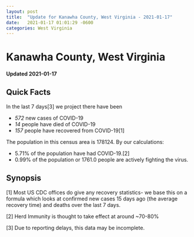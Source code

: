 ```yaml
---
layout: post
title:  "Update for Kanawha County, West Virginia - 2021-01-17"
date:   2021-01-17 01:01:29 -0600
categories: West Virginia
---
```


# Kanawha County, West Virginia
#### Updated 2021-01-17

## Quick Facts

In the last 7 days[3] we project there have been
- *572* new cases of COVID-19
- *14* people have died of COVID-19
- *157* people have recovered from COVID-19[1]

The population in this census area is 178124. By our calculations:
- 5.71% of the population have had COVID-19.[2]
- 0.99% of the population or 1761.0 people are actively fighting the virus.

## Synopsis




[1] Most US CDC offices do give any recovery statistics- we base this on a formula which looks at confirmed new cases
15 days ago (the average recovery time) and deaths over the last 7 days.

[2] Herd Immunity is thought to take effect at around ~70-80%

[3] Due to reporting delays, this data may be incomplete.
 
    